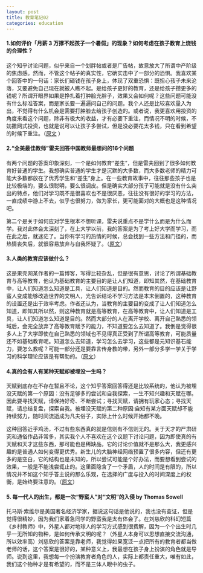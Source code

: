 ```yaml
---
layout: post
title: 教育笔记02
categories: education
---
```


#### 1.如何评价「月薪 3 万撑不起孩子一个暑假」的现象？如何考虑在孩子教育上烧钱的合理性？

这个知乎讨论问题，似乎来自一个划胖帖或者是广告帖，故意放大了所谓中产阶级的焦虑感。然而，不管这个帖子的真实性，它确实击中了一部分的恐惧。我喜欢某个回答中的一句话：家长们砸钱在孩子身上，体现了双重恐惧：既担心孩子未来沦落，又要避免自己现在就被人瞧不起。是给孩子更好的教育，还是给孩子攒更多的钱呢？所谓开眼界如果是挣扎着打肿脸充胖子，效果又会如何呢？这些问题可能没有什么标准答案，而是家长要一遍遍问自己的问题。我个人还是比较喜欢量入为出，不觉得有什么机会是需要打肿脸去给孩子创造的。或者说，我更喜欢用投资的角度来看这个问题，除非有极大的收益，才有必要下重注，而情况不明的时候，不妨撒网式投资，也就是说可以让孩子多尝试，但是没必要花太多钱，只在看到希望的时候下重注。（[原文](https://www.zhihu.com/question/63074191) ）

#### 2.“全美最佳教师”雷夫回答中国教师最想问的16个问题

有两个问题的答案印象深刻，一个是如何教育“差生”，但是雷夫回到了很多如何教育好普通的学生。我想确实普通的学生才是沉默的大多数，而大多数老师的精力可能大多数都放在了优秀学生和“差生”身上。在一些教育故事中，往往那些孩子也是比较极端的，要么很聪明，要么很调皮。但是确实大部分孩子可能就是没有什么突出的特点，他们对学习既不是很喜欢也不是很厌恶，往往没有很好的学习的方法，一直成绩中游上不去，似乎也很努力，做为家长，更可能面对的大概也是这种情况吧。

第二个是关于如何应对学生根本不想听课，雷夫说重点不是学什么而是为什么而学。我对此体会太深刻了，在上大学以前，我的答案是为了考上好大学而学习，而在此之后，就迷茫了。当你有学习的热情的时候，总会找到一些方法和门径的，而热情丧失后，就很容易放弃与自我怀疑了。（[原文](http://edu.qq.com/a/20141110/041995.htm)）

#### 3.人类的教育应该做什么？

这是果壳网某作者的一篇博客，写得比较杂乱，但是很有意思，讨论了所谓基础教育与高等教育，他认为基础教育的主要目的是让人们知道，即知其然，在基础教育中，让人们知道怎么知道是工具，让人们知道是目的。然而教育的目的应该是让野蛮人变成能够改造世界的文明人，光告诉结论不学习方法是本末倒置的，这种教育的设置还是出于效率考虑。作者还认为，当教育的主要目的变成了让人们知道怎么知道，即知其所以然，则这种教育就是高等教育，在高等教育中，让人们知道是工具，让人们知道怎么知道是目的。然而大部分的人在离开学校、离开自己熟悉的领域后，会完全放弃了高等教育赋予的能力，不知道要怎么去知道了。我倒是觉得很多人上了大学即使在自己熟悉的领域也不见得真正受到了所谓高等教育，可能质量还不如基础教育呢。知道怎么去知道，学习怎么去学习，这些都是元知识基石能力，要怎么教呢？可能一部分还是要靠言传身教的带，另外一部分多学一学关于学习的科学理论应该是有帮助的。（[原文](http://blog.sina.com.cn/s/blog_72dcc33c0102v2ft.html)）

#### 4.真的会有人有某种天赋却被埋没一生吗？

天赋到底存在不存在暂且不论，这个知乎答案回答得还是比较系统的，他认为被埋没天赋的第一个原因：没有足够多的尝试和自我探索，一生不知兴趣和天赋在哪。因此要寻找天赋，请保持好奇、不断尝试；寻找天赋，请拥有玩家心态；寻找天赋，请总结复盘，探索自我。被埋没天赋的第二种原因:自知有某方面天赋却不能持续努力，随时间流逝成为凡夫俗子，实际上什么时候开始都不晚。

这种回答近乎鸡汤，不过有些东西真的就是信则有不信则无的。关于天才的严肃研究和通俗作品非常多，其实我个人不喜欢在这个议题下讨论问题，因为即使真的有天赋和天才这些东西，那可能也是稀缺品，它的讨论价值就不是那么大，我更感兴趣的是普通人如何变得更优秀。新生儿的大脑神经网络预置了很多内容，但还有更多的是空白，它的结构也是未知的，所以尝试可能是个好办法，而要想看到尝试的效果，一般是不能浅尝辄止的。这里面隐含了一个矛盾，人的时间是有限的，所以情况并不如这个知乎答主说的那么乐观，在选择的广度与投入的时间深度上的权衡，是始终要注意的。（[原文](https://www.zhihu.com/question/35318941/answer/80997474)）

#### 5. 每一代人的出生，都是一次“野蛮人”对“文明”的入侵  by Thomas Sowell 

托马斯·索维尔是美国著名经济学家，据说这句话是他说的，我也没有查证，但是觉得很精妙，因为我们家着急同学的野蛮我是太有体会了。在刘慈欣的科幻短篇《乡村教师》中，外星人都对地球人的学习方式感到很费解，因为一个个出生时几乎一无所知的物种，是如何传承文明的呢？（外星人本身可以思想直接交流沟通，所以效率高）刘慈欣的答案是靠老师，我觉得如果宽泛一点把所有的教育者都当做老师的话，这个答案是很好的，某种意义上，我最想在孩子身上扮演的角色就是导师。说到这里，我想每一个扮演教育者角色的人，实际上都责任重大，唯有如此，我们这个物种才是有希望的，而不是三体人眼中的虫子。